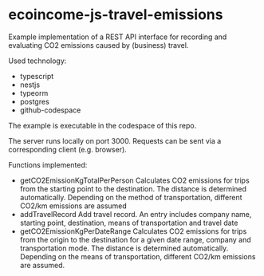 # ecoincome-js-travel-emissions
Example implementation of a REST API interface for recording and evaluating CO2 emissions caused by (business) travel.

Used technology:
- typescript
- nestjs
- typeorm
- postgres
- github-codespace

The example is executable in the codespace of this repo.

The server runs locally on port 3000. Requests can be sent via a corresponding client (e.g. browser).

Functions implemented:
- getCO2EmissionKgTotalPerPerson
  Calculates CO2 emissions for trips from the starting point to the destination. The distance is determined automatically. Depending on the method of transportation, different CO2/km emissions are assumed
- addTravelRecord
  Add travel record. An entry includes company name, starting point, destination, means of transportation and travel date
- getCO2EmissionKgPerDateRange
  Calculates CO2 emissions for trips from the origin to the destination for a given date range, company and transportation mode.
  The distance is determined automatically. Depending on the means of transportation, different CO2/km emissions are assumed. 
